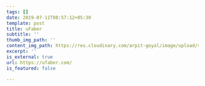 ```yaml
---
tags: []
date: 2019-07-11T08:57:12+05:30
template: post
title: uFaber
subtitle: ''
thumb_img_path: ''
content_img_path: https://res.cloudinary.com/arpit-goyal/image/upload/v1562815470/ufaber.png
excerpt: ''
is_external: true
url: https://ufaber.com/
is_featured: false

---
```

